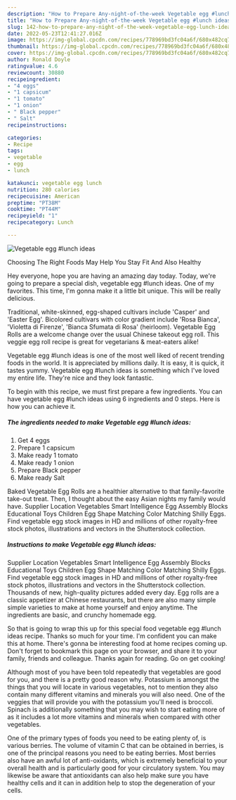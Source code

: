 ```yaml
---
description: "How to Prepare Any-night-of-the-week Vegetable egg #lunch ideas"
title: "How to Prepare Any-night-of-the-week Vegetable egg #lunch ideas"
slug: 142-how-to-prepare-any-night-of-the-week-vegetable-egg-lunch-ideas
date: 2022-05-23T12:41:27.016Z
image: https://img-global.cpcdn.com/recipes/778969bd3fc04a6f/680x482cq70/vegetable-egg-lunch-ideas-recipe-main-photo.jpg
thumbnail: https://img-global.cpcdn.com/recipes/778969bd3fc04a6f/680x482cq70/vegetable-egg-lunch-ideas-recipe-main-photo.jpg
cover: https://img-global.cpcdn.com/recipes/778969bd3fc04a6f/680x482cq70/vegetable-egg-lunch-ideas-recipe-main-photo.jpg
author: Ronald Doyle
ratingvalue: 4.6
reviewcount: 30880
recipeingredient:
- "4 eggs"
- "1 capsicum"
- "1 tomato"
- "1 onion"
- " Black pepper"
- " Salt"
recipeinstructions:

categories:
- Recipe
tags:
- vegetable
- egg
- lunch

katakunci: vegetable egg lunch 
nutrition: 280 calories
recipecuisine: American
preptime: "PT38M"
cooktime: "PT44M"
recipeyield: "1"
recipecategory: Lunch

---
```



![Vegetable egg #lunch ideas](https://img-global.cpcdn.com/recipes/778969bd3fc04a6f/680x482cq70/vegetable-egg-lunch-ideas-recipe-main-photo.jpg)

Choosing The Right Foods May Help You Stay Fit And Also Healthy

Hey everyone, hope you are having an amazing day today. Today, we're going to prepare a special dish, vegetable egg #lunch ideas. One of my favorites. This time, I'm gonna make it a little bit unique. This will be really delicious.

Traditional, white-skinned, egg-shaped cultivars include &#39;Casper&#39; and &#39;Easter Egg&#39;. Bicolored cultivars with color gradient include &#39;Rosa Bianca&#39;, &#39;Violetta di Firenze&#39;, &#39;Bianca Sfumata di Rosa&#39; (heirloom). Vegetable Egg Rolls are a welcome change over the usual Chinese takeout egg roll. This veggie egg roll recipe is great for vegetarians &amp; meat-eaters alike!

Vegetable egg #lunch ideas is one of the most well liked of recent trending foods in the world. It is appreciated by millions daily. It is easy, it is quick, it tastes yummy. Vegetable egg #lunch ideas is something which I've loved my entire life. They're nice and they look fantastic.


To begin with this recipe, we must first prepare a few ingredients. You can have vegetable egg #lunch ideas using 6 ingredients and 0 steps. Here is how you can achieve it.

<!--inarticleads1-->

##### The ingredients needed to make Vegetable egg #lunch ideas:

1. Get 4 eggs
1. Prepare 1 capsicum
1. Make ready 1 tomato
1. Make ready 1 onion
1. Prepare  Black pepper
1. Make ready  Salt


Baked Vegetable Egg Rolls are a healthier alternative to that family-favorite take-out treat. Then, I thought about the easy Asian nights my family would have. Supplier Location Vegetables Smart Intelligence Egg Assembly Blocks Educational Toys Children Egg Shape Matching Color Matching Shilly Eggs. Find vegetable egg stock images in HD and millions of other royalty-free stock photos, illustrations and vectors in the Shutterstock collection. 

<!--inarticleads2-->

##### Instructions to make Vegetable egg #lunch ideas:



Supplier Location Vegetables Smart Intelligence Egg Assembly Blocks Educational Toys Children Egg Shape Matching Color Matching Shilly Eggs. Find vegetable egg stock images in HD and millions of other royalty-free stock photos, illustrations and vectors in the Shutterstock collection. Thousands of new, high-quality pictures added every day. Egg rolls are a classic appetizer at Chinese restaurants, but there are also many simple simple varieties to make at home yourself and enjoy anytime. The ingredients are basic, and crunchy homemade egg. 

So that is going to wrap this up for this special food vegetable egg #lunch ideas recipe. Thanks so much for your time. I'm confident you can make this at home. There's gonna be interesting food at home recipes coming up. Don't forget to bookmark this page on your browser, and share it to your family, friends and colleague. Thanks again for reading. Go on get cooking!

Although most of you have been told repeatedly that vegetables are good for you, and there is a pretty good reason why. Potassium is amongst the things that you will locate in various vegetables, not to mention they also contain many different vitamins and minerals you will also need. One of the veggies that will provide you with the potassium you'll need is broccoli. Spinach is additionally something that you may wish to start eating more of as it includes a lot more vitamins and minerals when compared with other vegetables.

One of the primary types of foods you need to be eating plenty of, is various berries. The volume of vitamin C that can be obtained in berries, is one of the principal reasons you need to be eating berries. Most berries also have an awful lot of anti-oxidants, which is extremely beneficial to your overall health and is particularly good for your circulatory system. You may likewise be aware that antioxidants can also help make sure you have healthy cells and it can in addition help to stop the degeneration of your cells.
